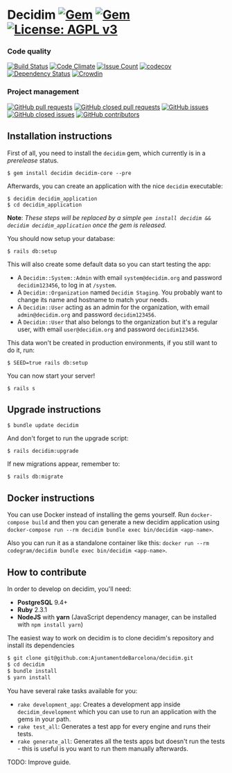 # Decidim [![Gem](https://img.shields.io/gem/v/decidim.svg)](https://rubygems.org/gems/decidim) [![Gem](https://img.shields.io/gem/dt/decidim.svg)](https://rubygems.org/gems/decidim) [![License: AGPL v3](https://img.shields.io/github/license/AjuntamentdeBarcelona/decidim.svg)](https://github.com/AjuntamentdeBarcelona/decidim/blob/master/LICENSE-AGPLv3.txt)

### Code quality
[![Build Status](https://img.shields.io/travis/AjuntamentdeBarcelona/decidim/master.svg)](https://travis-ci.org/AjuntamentdeBarcelona/decidim)
[![Code Climate](https://img.shields.io/codeclimate/github/AjuntamentdeBarcelona/decidim.svg)](https://codeclimate.com/github/AjuntamentdeBarcelona/decidim/trends)
[![Issue Count](https://img.shields.io/codeclimate/issues/github/AjuntamentdeBarcelona/decidim.svg)](https://codeclimate.com/github/AjuntamentdeBarcelona/decidim/issues)
[![codecov](https://img.shields.io/codecov/c/github/AjuntamentdeBarcelona/decidim.svg)](https://codecov.io/gh/AjuntamentdeBarcelona/decidim)
[![Dependency Status](https://img.shields.io/gemnasium/AjuntamentdeBarcelona/decidim.svg)](https://gemnasium.com/github.com/AjuntamentdeBarcelona/decidim)
[![Crowdin](https://d322cqt584bo4o.cloudfront.net/decidim/localized.svg)](https://crowdin.com/project/decidim/invite)

### Project management
[![GitHub pull requests](https://img.shields.io/github/issues-pr/AjuntamentdeBarcelona/decidim.svg)](https://github.com/AjuntamentdeBarcelona/decidim/pulls)
[![GitHub closed pull requests](https://img.shields.io/github/issues-pr-closed/AjuntamentdeBarcelona/decidim.svg)](https://github.com/AjuntamentdeBarcelona/decidim/pulls?utf8=%E2%9C%93&q=is%3Apr%20is%3Aclosed)
[![GitHub issues](https://img.shields.io/github/issues/AjuntamentdeBarcelona/decidim.svg)](https://github.com/AjuntamentdeBarcelona/decidim/issues)
[![GitHub closed issues](https://img.shields.io/github/issues-closed/AjuntamentdeBarcelona/decidim.svg)](https://github.com/AjuntamentdeBarcelona/decidim/issues?utf8=%E2%9C%93&q=is%3Aissue%20is%3Aclosed)
[![GitHub contributors](https://img.shields.io/github/contributors/AjuntamentdeBarcelona/decidim.svg)](https://github.com/AjuntamentdeBarcelona/decidim/graphs/contributors)

## Installation instructions

First of all, you need to install the `decidim` gem, which currently is in a *prerelease* status.

```
$ gem install decidim decidim-core --pre
```

Afterwards, you can create an application with the nice `decidim` executable:

```
$ decidim decidim_application
$ cd decidim_application
```

**Note**: *These steps will be replaced by a simple `gem install decidim && decidim decidim_application` once the gem is released.*

You should now setup your database:

```
$ rails db:setup
```

This will also create some default data so you can start testing the app:

* A `Decidim::System::Admin` with email `system@decidim.org` and password
 `decidim123456`, to log in at `/system`.
* A `Decidim::Organization` named `Decidim Staging`. You probably want to
  change its name and hostname to match your needs.
* A `Decidim::User` acting as an admin for the organization, with email
 `admin@decidim.org` and password `decidim123456`.
* A `Decidim::User` that also belongs to the organization but it's a regular
  user, with email `user@decidim.org` and password `decidim123456`.

This data won't be created in production environments, if you still want to do it, run:

```
$ SEED=true rails db:setup
```

You can now start your server!

```
$ rails s
```

## Upgrade instructions

```
$ bundle update decidim
```

And don't forget to run the upgrade script:

```
$ rails decidim:upgrade
```

If new migrations appear, remember to:

```
$ rails db:migrate
```

## Docker instructions

You can use Docker instead of installing the gems yourself. Run `docker-compose build` and then you can generate a new decidim application using `docker-compose run --rm decidim bundle exec bin/decidim <app-name>`.

Also you can run it as a standalone container like this:
`docker run --rm codegram/decidim bundle exec bin/decidim <app-name>`.

## How to contribute

In order to develop on decidim, you'll need:

* **PostgreSQL** 9.4+
* **Ruby** 2.3.1
* **NodeJS** with **yarn** (JavaScript dependency manager, can be installed with `npm install yarn`)

The easiest way to work on decidim is to clone decidim's repository and install its dependencies

```bash
$ git clone git@github.com:AjuntamentdeBarcelona/decidim.git
$ cd decidim
$ bundle install
$ yarn install
```

You have several rake tasks available for you:

* `rake development_app`: Creates a development app inside `decidim_development` which you can use to run an application with the gems in your path.
* `rake test_all`: Generates a test app for every engine and runs their tests.
* `rake generate_all`: Generates all the tests apps but doesn't run the tests - this is useful is you want to run them manually afterwards.

TODO: Improve guide.
